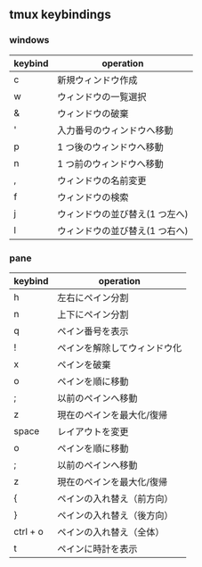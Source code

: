 ## tmux keybindings

### windows

| keybind | operation                      |
| ------- | ------------------------------ |
| c       | 新規ウィンドウ作成             |
| w       | ウィンドウの一覧選択           |
| &       | ウィンドウの破棄               |
| '       | 入力番号のウィンドウへ移動     |
| p       | 1 つ後のウィンドウへ移動       |
| n       | 1 つ前のウィンドウへ移動       |
| ,       | ウィンドウの名前変更           |
| f       | ウィンドウの検索               |
| j       | ウィンドウの並び替え(1 つ左へ) |
| l       | ウィンドウの並び替え(1 つ右へ) |

### pane

| keybind  | operation                    |
| -------- | ---------------------------- |
| h        | 左右にペイン分割             |
| n        | 上下にペイン分割             |
| q        | ペイン番号を表示             |
| !        | ペインを解除してウィンドウ化 |
| x        | ペインを破棄                 |
| o        | ペインを順に移動             |
| ;        | 以前のペインへ移動           |
| z        | 現在のペインを最大化/復帰    |
| space    | レイアウトを変更             |
| o        | ペインを順に移動             |
| ;        | 以前のペインへ移動           |
| z        | 現在のペインを最大化/復帰    |
| {        | ペインの入れ替え（前方向）   |
| }        | ペインの入れ替え（後方向）   |
| ctrl + o | ペインの入れ替え（全体）     |
| t        | ペインに時計を表示           |
